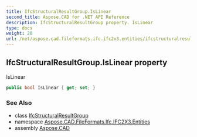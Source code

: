 ```yaml
---
title: IfcStructuralResultGroup.IsLinear
second_title: Aspose.CAD for .NET API Reference
description: IfcStructuralResultGroup property. IsLinear
type: docs
weight: 20
url: /net/aspose.cad.fileformats.ifc.ifc2x3.entities/ifcstructuralresultgroup/islinear/
---
```

## IfcStructuralResultGroup.IsLinear property

IsLinear

```csharp
public bool IsLinear { get; set; }
```

### See Also

* class [IfcStructuralResultGroup](../)
* namespace [Aspose.CAD.FileFormats.Ifc.IFC2X3.Entities](../../ifcstructuralresultgroup/)
* assembly [Aspose.CAD](../../../)


